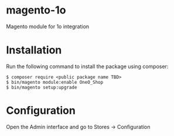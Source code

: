 # magento-1o
Magento module for 1o integration


# Installation

Run the following command to install the package using composer:
```
$ composer require <public package name TBD>
$ bin/magento module:enable OneO_Shop
$ bin/magento setup:upgrade
```

# Configuration

Open the Admin interface and go to Stores -> Configuration